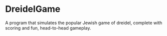 # DreidelGame
A program that simulates the popular Jewish game of dreidel, complete with scoring and fun, head-to-head gameplay.
